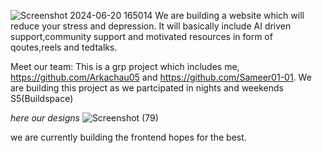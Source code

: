 ![Screenshot 2024-06-20 165014](https://github.com/Axestein/Serenityspace/assets/142435507/50ebf08e-072e-4a7b-88b1-4577c3389db4)
We are building a website which will reduce your stress and depression.
It will basically include AI driven support,community support and motivated resources in form of qoutes,reels and tedtalks.

Meet our team:
This is a grp project which includes me, https://github.com/Arkachau05 and https://github.com/Sameer01-01. 
We are building this project as we partcipated in nights and weekends S5(Buildspace)

*here our designs*
![Screenshot (79)](https://github.com/Axestein/Serenityspace/assets/142435507/2994be28-82ce-43fb-9378-994d765a4024)

we are currently building the frontend hopes for the best.

